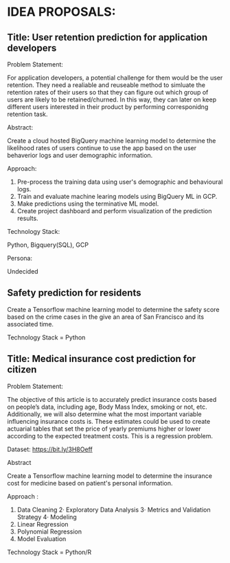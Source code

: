# IDEA PROPOSALS:


## Title: User retention prediction for application developers

Problem Statement: 

For application developers, a potential challenge for them would be the user retention. They need a realiable and reuseable method to simluate the retention rates of their users so that they can figure out which group of users are likely to be retained/churned. In this way, they can later on keep different users interested in their product by performing corresponidng retention task.

Abstract:

Create a cloud hosted BigQuery machine learning model to determine the likelihood rates of users continue to use the app based on the user behaverior logs and user demographic information.

Approach:
1. Pre-process the training data using user's demographic and behavioural logs.
2. Train and evaluate machine learing models using BigQuery ML in GCP.
3. Make predictions using the terminative ML model.
4. Create project dashboard and perform visualization of the prediction results.

Technology Stack:

Python, Bigquery(SQL), GCP

Persona:

Undecided



## Safety prediction for residents 

Create a Tensorflow machine learning model to determine the safety score based on the crime cases in the give an area of San Francisco and its associated time.

Technology Stack = Python


## Title:  Medical insurance cost prediction for citizen 

Problem Statement:

The objective of this article is to accurately predict insurance costs based on people’s data, including age, Body Mass Index, smoking or not, etc. Additionally, we will also determine what the most important variable influencing insurance costs is. These estimates could be used to create actuarial tables that set the price of yearly premiums higher or lower according to the expected treatment costs. This is a regression problem.

Dataset: https://bit.ly/3H8Oeff

Abstract 

Create a Tensorflow machine learning model to determine the insurance cost for medicine based on patient's personal information.

Approach :

1. Data Cleaning
2· Exploratory Data Analysis
3· Metrics and Validation Strategy
4· Modeling
5. Linear Regression
6. Polynomial Regression
7. Model Evaluation

Technology Stack = Python/R 
